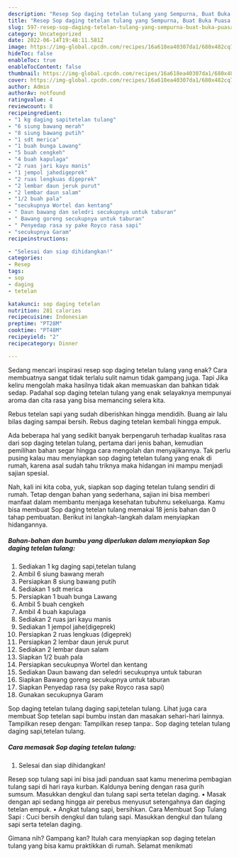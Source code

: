 ```yaml
---
description: "Resep Sop daging tetelan tulang yang Sempurna, Buat Buka Puasa Enak Banget"
title: "Resep Sop daging tetelan tulang yang Sempurna, Buat Buka Puasa Enak Banget"
slug: 597-resep-sop-daging-tetelan-tulang-yang-sempurna-buat-buka-puasa-enak-banget
category: Uncategorized
date: 2022-06-14T19:48:11.581Z
image: https://img-global.cpcdn.com/recipes/16a618ea40307da1/680x482cq70/sop-daging-tetelan-tulang-foto-resep-utama.jpg
hideToc: false
enableToc: true
enableTocContent: false
thumbnail: https://img-global.cpcdn.com/recipes/16a618ea40307da1/680x482cq70/sop-daging-tetelan-tulang-foto-resep-utama.jpg
cover: https://img-global.cpcdn.com/recipes/16a618ea40307da1/680x482cq70/sop-daging-tetelan-tulang-foto-resep-utama.jpg
author: Admin
authorAv: notfound
ratingvalue: 4
reviewcount: 8
recipeingredient:
- "1 kg daging sapitetelan tulang"
- "6 siung bawang merah"
- "8 siung bawang putih"
- "1 sdt merica"
- "1 buah bunga Lawang"
- "5 buah cengkeh"
- "4 buah kapulaga"
- "2 ruas jari kayu manis"
- "1 jempol jahedigeprek"
- "2 ruas lengkuas digeprek"
- "2 lembar daun jeruk purut"
- "2 lembar daun salam"
- "1/2 buah pala"
- "secukupnya Wortel dan kentang"
- " Daun bawang dan seledri secukupnya untuk taburan"
- " Bawang goreng secukupnya untuk taburan"
- " Penyedap rasa sy pake Royco rasa sapi"
- "secukupnya Garam"
recipeinstructions:

- "Selesai dan siap dihidangkan!"
categories:
- Resep
tags:
- sop
- daging
- tetelan

katakunci: sop daging tetelan 
nutrition: 281 calories
recipecuisine: Indonesian
preptime: "PT28M"
cooktime: "PT48M"
recipeyield: "2"
recipecategory: Dinner

---
```



Sedang mencari inspirasi resep sop daging tetelan tulang yang enak? Cara membuatnya sangat tidak terlalu sulit namun tidak gampang juga. Tapi Jika keliru mengolah maka hasilnya tidak akan memuaskan dan bahkan tidak sedap. Padahal sop daging tetelan tulang yang enak selayaknya mempunyai aroma dan cita rasa yang bisa memancing selera kita.


Rebus tetelan sapi yang sudah diberishkan hingga mendidih. Buang air lalu bilas daging sampai bersih. Rebus daging tetelan kembali hingga empuk.

Ada beberapa hal yang sedikit banyak berpengaruh terhadap kualitas rasa dari sop daging tetelan tulang, pertama dari jenis bahan, kemudian pemilihan bahan segar hingga cara mengolah dan menyajikannya. Tak perlu pusing kalau mau menyiapkan sop daging tetelan tulang yang enak di rumah, karena asal sudah tahu triknya maka hidangan ini mampu menjadi sajian spesial.


Nah, kali ini kita coba, yuk, siapkan sop daging tetelan tulang sendiri di rumah. Tetap dengan bahan yang sederhana, sajian ini bisa memberi manfaat dalam membantu menjaga kesehatan tubuhmu sekeluarga. Kamu bisa membuat Sop daging tetelan tulang memakai 18 jenis bahan dan 0 tahap pembuatan. Berikut ini langkah-langkah dalam menyiapkan hidangannya.

<!--inarticleads1-->

##### Bahan-bahan dan bumbu yang diperlukan dalam menyiapkan Sop daging tetelan tulang:

1. Sediakan 1 kg daging sapi,tetelan tulang
1. Ambil 6 siung bawang merah
1. Persiapkan 8 siung bawang putih
1. Sediakan 1 sdt merica
1. Persiapkan 1 buah bunga Lawang
1. Ambil 5 buah cengkeh
1. Ambil 4 buah kapulaga
1. Sediakan 2 ruas jari kayu manis
1. Sediakan 1 jempol jahe(digeprek)
1. Persiapkan 2 ruas lengkuas (digeprek)
1. Persiapkan 2 lembar daun jeruk purut
1. Sediakan 2 lembar daun salam
1. Siapkan 1/2 buah pala
1. Persiapkan secukupnya Wortel dan kentang
1. Sediakan  Daun bawang dan seledri secukupnya untuk taburan
1. Siapkan  Bawang goreng secukupnya untuk taburan
1. Siapkan  Penyedap rasa (sy pake Royco rasa sapi)
1. Gunakan secukupnya Garam


Sop daging tetelan tulang daging sapi,tetelan tulang. Lihat juga cara membuat Sop tetelan sapi bumbu instan dan masakan sehari-hari lainnya. Tampilkan resep dengan: Tampilkan resep tanpa:. Sop daging tetelan tulang daging sapi,tetelan tulang. 

<!--inarticleads2-->

##### Cara memasak Sop daging tetelan tulang:


1. Selesai dan siap dihidangkan!

Resep sop tulang sapi ini bisa jadi panduan saat kamu menerima pembagian tulang sapi di hari raya kurban. Kaldunya bening dengan rasa gurih sumsum. Masukkan dengkul dan tulang sapi serta tetelan daging. • Masak dengan api sedang hingga air perebus menyusut setengahnya dan daging tetelan empuk. • Angkat tulang sapi, bersihkan. Cara Membuat Sop Tulang Sapi : Cuci bersih dengkul dan tulang sapi. Masukkan dengkul dan tulang sapi serta tetelan daging. 

Gimana nih? Gampang kan? Itulah cara menyiapkan sop daging tetelan tulang yang bisa kamu praktikkan di rumah. Selamat menikmati
